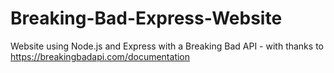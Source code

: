 # Breaking-Bad-Express-Website
Website using Node.js and Express with a Breaking Bad API - with thanks to https://breakingbadapi.com/documentation
